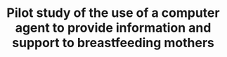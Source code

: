 ---
name: "Pilot Study Of The Use Of"
title: "Pilot study of the use of a computer agent to provide information and support to breastfeeding mothers"
project: "Breastfeeding Promotion"
event: "American Public Health Association Annual Meeting (abstract)"
authors:
- name: "Edwards, R."
- name: "Bickmore, T."
- name: "Jenkins, L."
- name: "Foley, M."
year: 2012
resources:
- name: "apha12-bf"
  src: "apha12-bf.pdf"
external_url: null
draft: false 
headless: true
---